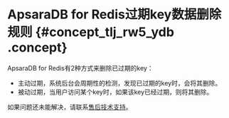 # ApsaraDB for Redis过期key数据删除规则 {#concept_tlj_rw5_ydb .concept}

ApsaraDB for Redis有2种方式来删除已过期的key：

-   主动过期，系统后台会周期性的检测，发现已过期的key时，会将其删除。
-   被动过期，当用户访问某个key时，如果该key已经过期，则将其删除。

如果问题还未能解决，请联系[售后技术支持](https://selfservice.console.aliyun.com/ticket/createIndex.htm?spm=0.0.0.0.fMsjx2)。

